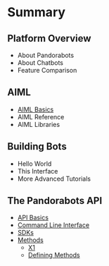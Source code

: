 # Summary

## Platform Overview

* About Pandorabots
* About Chatbots
* Feature Comparison 

## AIML

* [AIML Basics](aiml/aiml-basics.md)
* AIML Reference
* AIML Libraries

## Building Bots

* Hello World
* This Interface
* More Advanced Tutorials

## The Pandorabots API

* [API Basics](api-basics.md)
* [Command Line Interface](command-line-interface.md)
* [SDKs](sdks.md)
* [Methods](methods.md)
  * [X1](methods/x1.md)
  * [Defining Methods](https://www.gitbook.com/book/lkunze/pandorabots-api/edit#)



